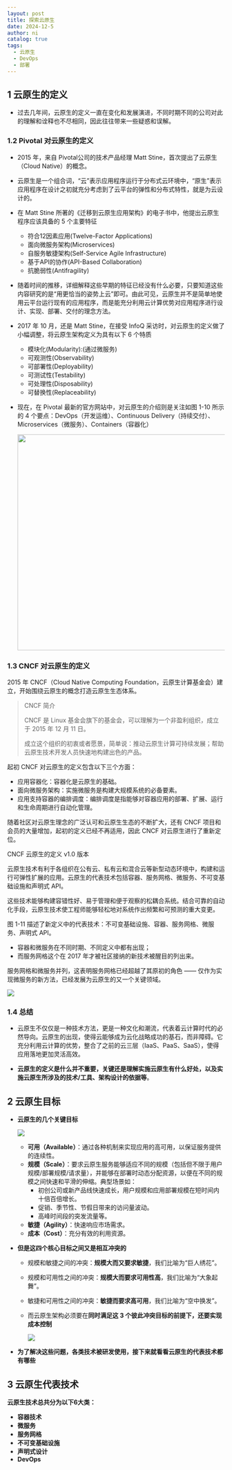 ```yaml
---
layout: post
title: 探索云原生
date: 2024-12-5
author: ni
catalog: true
tags:
  - 云原生
  - DevOps
  - 部署
---
```



## 1 云原生的定义

- 过去几年间，云原生的定义一直在变化和发展演进，不同时期不同的公司对此的理解和诠释也不尽相同，因此往往带来一些疑惑和误解。

### 1.2 Pivotal 对云原生的定义

- 2015 年，来自 Pivotal公司的技术产品经理 Matt Stine，首次提出了云原生（Cloud Native）的概念。

- 云原生是一个组合词，“云”表示应用程序运行于分布式云环境中，“原生”表示应用程序在设计之初就充分考虑到了云平台的弹性和分布式特性，就是为云设计的。

- 在 Matt Stine 所著的《迁移到云原生应用架构》的电子书中，他提出云原生程序应该具备的 5 个主要特征

  - 符合12因素应用(Twelve-Factor Applications)
  - 面向微服务架构(Microservices)
  - 自服务敏捷架构(Self-Service Agile Infrastructure)
  - 基于API的协作(API-Based Collaboration)
  - 抗脆弱性(Antifragility)

- 随着时间的推移，详细解释这些早期的特征已经没有什么必要，只要知道这些内容研究的是“用更恰当的姿势上云”即可。由此可见，云原生并不是简单地使用云平台运行现有的应用程序，而是能充分利用云计算优势对应用程序进行设计、实现、部署、交付的理念方法。

- 2017 年 10 月，还是 Matt Stine，在接受 InfoQ 采访时，对云原生的定义做了小幅调整，将云原生架构定义为具有以下 6 个特质

  - 模块化(Modularity):(通过微服务)
  - 可观测性(Observability)
  - 可部署性(Deployability)
  - 可测试性(Testability)
  - 可处理性(Disposability)
  - 可替换性(Replaceability)

- 现在，在 Pivotal 最新的官方网站中，对云原生的介绍则是关注如图 1-10 所示的 4 个要点：DevOps（开发运维）、Continuous Delivery（持续交付）、Microservices（微服务）、Containers（容器化）

  <p>
      <img src="https://nihhh1-blog.oss-cn-beijing.aliyuncs.com/my-blog/%E4%BA%91%E5%8E%9F%E7%94%9F/cloud-native-BQcsW1Yq.png" style="width: 500px" />
  </p>

### 1.3 CNCF 对云原生的定义

2015 年 CNCF（Cloud Native Computing Foundation，云原生计算基金会）建立，开始围绕云原生的概念打造云原生生态体系。

> CNCF 简介
>
> CNCF 是 Linux 基金会旗下的基金会，可以理解为一个非盈利组织，成立于 2015 年 12 月 11 日。
>
> 成立这个组织的初衷或者愿景，简单说：推动云原生计算可持续发展；帮助云原生技术开发人员快速地构建出色的产品。

起初 CNCF 对云原生的定义包含以下三个方面：

- 应用容器化：容器化是云原生的基础。
- 面向微服务架构：实施微服务是构建大规模系统的必备要素。
- 应用支持容器的编排调度：编排调度是指能够对容器应用的部署、扩展、运行和生命周期进行自动化管理。

随着社区对云原生理念的广泛认可和云原生生态的不断扩大，还有 CNCF 项目和会员的大量增加，起初的定义已经不再适用，因此 CNCF 对云原生进行了重新定位。

CNCF 云原生的定义 v1.0 版本

云原生技术有利于各组织在公有云、私有云和混合云等新型动态环境中，构建和运行可弹性扩展的应用。云原生的代表技术包括容器、服务网格、微服务、不可变基础设施和声明式 API。

这些技术能够构建容错性好、易于管理和便于观察的松耦合系统。结合可靠的自动化手段，云原生技术使工程师能够轻松地对系统作出频繁和可预测的重大变更。

图 1-11 描述了新定义中的代表技术：不可变基础设施、容器、服务网格、微服务、声明式 API。

- 容器和微服务在不同时期、不同定义中都有出现；
- 而服务网格这个在 2017 年才被社区接纳的新技术被醒目的列出来。

服务网格和微服务并列，这表明服务网格已经超越了其原初的角色 —— 仅作为实现微服务的新方法，已经发展为云原生的又一个关键领域。

<p>
    <img src="https://nihhh1-blog.oss-cn-beijing.aliyuncs.com/my-blog/%E4%BA%91%E5%8E%9F%E7%94%9F/cncf-cloud-native-BQySTAOb.svg">
</p>

### 1.4 总结

- 云原生不仅仅是一种技术方法，更是一种文化和潮流，代表着云计算时代的必然导向。云原生的出现，使得云能够成为云化战略成功的基石，而非障碍。它充分利用云计算的优势，整合了之前的云三层（IaaS、PaaS、SaaS），使得应用落地更加灵活高效。

- **云原生的定义是什么并不重要，关键还是理解实施云原生有什么好处，以及实施云原生所涉及的技术/工具、架构设计的依据等**。

## 2 云原生目标

- **云原生的几个关键目标**

  <p>
      <img src="https://nihhh1-blog.oss-cn-beijing.aliyuncs.com/my-blog/%E4%BA%91%E5%8E%9F%E7%94%9F/cloud-native-goals-CrHLk9by.png"/>
  </p>

  - **可用（Available）**：通过各种机制来实现应用的高可用，以保证服务提供的连续性。
  - **规模（Scale）**：要求云原生服务能够适应不同的规模（包括但不限于用户规模/部署规模/请求量），并能够在部署时动态分配资源，以便在不同的规模之间快速和平滑的伸缩。典型场景如：
    - 初创公司或新产品线快速成长，用户规模和应用部署规模在短时间内十倍百倍增长。
    - 促销、季节性、节假日带来的访问量波动。
    - 高峰时间段的突发流量等。
  - **敏捷（Agility）**：快速响应市场需求。
  - **成本（Cost）**：充分有效的利用资源。

- **但是这四个核心目标之间又是相互冲突的**

  - 规模和敏捷之间的冲突：**规模大而又要求敏捷**，我们比喻为“巨人绣花”。

  - 规模和可用性之间的冲突：**规模大而要求可用性高**，我们比喻为“大象起舞”。

  - 敏捷和可用性之间的冲突：**敏捷而要求高可用**，我们比喻为“空中换发”。

  - 而云原生架构必须要在**同时满足这 3 个彼此冲突目标的前提下，还要实现成本控制**

    <p>
        <img src="https://nihhh1-blog.oss-cn-beijing.aliyuncs.com/my-blog/%E4%BA%91%E5%8E%9F%E7%94%9F/cloud-native-goals-2-KGvnzsfQ.png"/>
    </p>

- **为了解决这些问题，各类技术被研发使用，接下来就看看云原生的代表技术都有哪些**

## 3 云原生代表技术

**云原生技术总共分为以下6大类：**

- **容器技术**
- **微服务**
- **服务网格**
- **不可变基础设施**
- **声明式设计**
- **DevOps**

